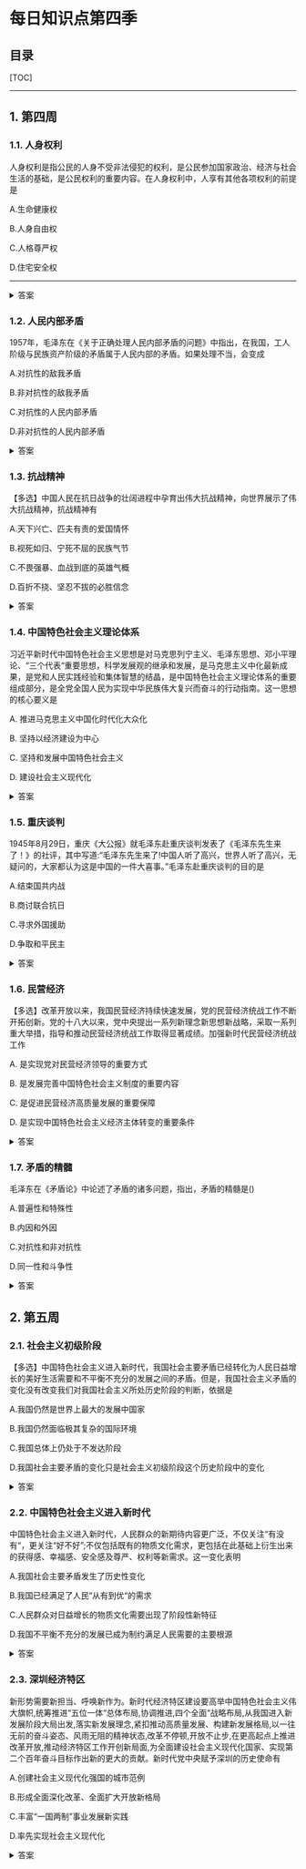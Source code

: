 每日知识点第四季
===

目录
---

[TOC]

---

## 1. 第四周

### 1.1. 人身权利

人身权利是指公民的人身不受非法侵犯的权利，是公民参加国家政治、经济与社会生活的基础，是公民权利的重要内容。在人身权利中，人享有其他各项权利的前提是

A.生命健康权

B.人身自由权

C.人格尊严权

D.住宅安全权

---

<details>
<summary>答案</summary>
答案：A<br>
知识点归属：思修第六章《尊法学法守法用法》第六节-依法行使权利和履行义务。<br>
我国宪法法律规定了公民享有一系列权利，主要包括政治权利、人身权利、财产权利、社会经济权利、宗教信仰及文化权利等。<br>
其中人身权利包括生命健康权、人身自由权、人格尊严权、住宅安全权、通信自由权。
生命权是人最基本、最原始的权利，具有神圣性和不可转让性，不可非法剥夺，享有生命权是人享有各项其他权利的前提。
</details>

### 1.2. 人民内部矛盾

1957年，毛泽东在《关于正确处理人民内部矛盾的问题》中指出，在我国，工人阶级与民族资产阶级的矛盾属于人民内部的矛盾。如果处理不当，会变成

A.对抗性的敌我矛盾

B.非对抗性的敌我矛盾

C.对抗性的人民内部矛盾

D.非对抗性的人民内部矛盾

<details>
<summary>答案</summary>
答案：A<br>
知识点归属：毛概第四章《社会主义建设道路初步探索的理论成果》第一节-初步探索的重要思想成果。<br>
社会主义社会的矛盾反映在政治上可以划分为敌我矛盾和人民内部矛盾，这是两类性质完全不同的矛盾。敌我矛盾是根本利益对立基础上的矛盾，因而是对抗性的矛盾。一般来说，人民内部矛盾是在人民根本利益一基础上的矛盾，因而是非对抗的矛盾，人民内部矛盾不是对抗性的，但如果处理不当，也可能发生对抗。
</details>

### 1.3. 抗战精神

【多选】中国人民在抗日战争的壮阔进程中孕育出伟大抗战精神，向世界展示了伟大抗战精神，抗战精神有

A.天下兴亡、匹夫有责的爱国情怀

B.视死如归、宁死不屈的民族气节

C.不畏强暴、血战到底的英雄气概

D.百折不挠、坚忍不拔的必胜信念

<details>
<summary>答案</summary>
答案：ABCD<br>
知识点归属：时政<br>
2014年9月3日，习近平总书记在纪念中国人民抗日战争暨世界反法西斯战争胜利69周年座谈会上的讲话中指出了抗战精神的深刻内涵：“中国人民向世界展示了天下兴亡、匹夫有责的爱国情怀，视死如归、宁死不屈的民族气节，不畏强暴、血战到底的英雄气概，百折不挠、坚忍不拔的必胜信念。”伟大的抗战精神，是中国人民弥足珍贵的精神财富，是激励中国人民克服一切艰难险阻、为实现中华民族伟大复兴而奋斗的强大精神动力。
</details>

### 1.4. 中国特色社会主义理论体系

习近平新时代中国特色社会主义思想是对马克思列宁主义、毛泽东思想、邓小平理论、“三个代表“重要思想，科学发展观的继承和发展，是马克思主义中化最新成果，是党和人民实践经验和集体智慧的结晶，是中国特色社会主义理论体系的重要组成部分，是全党全国人民为实现中华民族伟大复兴而奋斗的行动指南。这一思想的核心要义是

A. 推进马克思主义中国化时代化大众化

B. 坚持以经济建设为中心

C. 坚持和发展中国特色社会主义

D. 建设社会主义现代化

<details>
<summary>答案</summary>

答案：C<br>
知识点归属：毛中特第八章《习近平新时代中国特色社会主义思想及其历史地位》第二节习近平新时代中国特色社会主义思想的主要内容<br>
坚持和发展中国特色社会主义，是改革开放以来我们党全部理论和实践的**鲜明主题**，也是习近平新时代中国特色社会主义思想的**核心要义**。<br>
**核心内容**：八个明确<br>

1. 明确坚持和发展中国特色社会主义，**总任务**是实现社会主义现代化和中华民族伟大复兴，在全面建成小康社会的基础上，分两步走在本世纪中叶建成富强民主文明和谐美丽的**社会主义现代化强国**。
2. 明确新时代我国社会**主要矛盾**是人民日益增长的美好生活需要和不平衡不充分的发展之间的矛盾，必须坚持以人民为中心的发展思想，不断促进人的全面发展、全体人民共同富裕。
3. 明确中国特色社会主义事业**总体布局是“五位一体”**、**战略布局是“四个全面”**，强调坚定**道路自信、理论自信、制度自信、文化自信**。
4. 明确全面深化改革**总目标**是完善和发展中国特色社会主义制度、推进国家治理体系和治理能力现代化。
5. 明确全面推进**依法治国总目标**是建设中国特色社会主义法治体系、建设社会主义法治国家。
6. 明确党在**新时代的强军目标**是建设一支听党指挥、能打胜仗、作风优良的人民军队，把人民军队建设成为世界一流军队。
7. 明确**中国特色大国外交**要推动构建新型国际关系，推动构建人类命运共同体。
8. 明确**中国特色社会主义最本质的特征**是**中国共产党领导**，中国特色社会主义制度的**最大优势**是**中国共产党领导**，党是最高政治领导力量，提出新时代党的建设总要求，突出政治建设在党的建设中的重要地位。

</details>

### 1.5. 重庆谈判

1945年8月29日，重庆《大公报》就毛泽东赴重庆谈判发表了《毛泽东先生来了！》的社评，其中写道:“毛泽东先生来了!中国人听了高兴，世界人听了高兴，无疑问的，大家都认为这是中国的一件大喜事。”毛泽东赴重庆谈判的目的是

A.结束国共内战

B.商讨联合抗日

C.寻求外国援助

D.争取和平民主

<details>
<summary>答案</summary>

答案：D<br>
知识点归属：近代史第七章《为新中国而奋斗》第一节从争取和平民主到进行自卫战争<br>
1945年10月10日，重庆和谈结束，国共双方签署《政府与中共代表会谈纪要》，即“双十协定”，确认和平建国的基本方针，同意“长期合作，坚决避免内战”。<br>
当时抗日战争已经结束，国共内战还未开始，所以$AB$错误，$C$和重庆谈判无关。所以选择$D$。
</details>

### 1.6. 民营经济

【多选】改革开放以来，我国民营经济持续快速发展，党的民营经济统战工作不断开拓创新。党的十八大以来，党中央提出一系列新理念新思想新战略，采取一系列重大举措，指导和推动民营经济统战工作取得显著成绩。加强新时代民营经济统战工作

A. 是实现党对民营经济领导的重要方式

B. 是发展完善中国特色社会主义制度的重要内容

C. 是促进民营经济高质量发展的重要保障

D. 是实现中国特色社会主义经济主体转变的重要条件

<details>
<summary>答案</summary>

答案：ABC<br>
知识点归属：毛泽东思想和中国特色社会主义理论体系概论第六章《“三个代表”重要思想》第二节“三个代表”重要思想的核心观点和主要内容<br>
党的十四大正式把**建立社会主义市场经济体制**确立为我国**经济体制改革的目标**。<br>
建设社会主义市场经济体制，必须**坚持和完善公有制为主体、多种所有制经济共同发展的社会主义基本经济制度**。必须毫不动摇地巩固和发展公有制经济。必须毫不动摇地巩固和发展公有制经济。必须毫不动摇地鼓励、支持和引导非公有制经济发展。<br>
个体、私营等各种形式的非公有制经济是社会主义市场经济的**重要组成部分**，对充分调动社会个方面的积极性、加快生产力发展具有重要作用。
</details>

### 1.7. 矛盾的精髓

毛泽东在《矛盾论》中论述了矛盾的诸多问题，指出，矛盾的精髓是()

A.普遍性和特殊性

B.内因和外因

C.对抗性和非对抗性

D.同一性和斗争性

<details>
<summary>答案</summary>
答案：A<br>
知识点归属：马原第二章《世界的物质性及其发展规律》第二节事物的普遍联系与永恒发展<br>
矛盾的共性和个性（即普遍性与特殊性）、绝对的和相对的道理，是关于事物矛盾问题的精髓。<br>
同一性和斗争性是矛盾的基本属性。
</details>

## 2. 第五周

### 2.1. 社会主义初级阶段

【多选】中国特色社会主义进入新时代，我国社会主要矛盾已经转化为人民日益增长的美好生活需要和不平衡不充分的发展之间的矛盾。但是，我国社会主义矛盾的变化没有改变我们对我国社会主义所处历史阶段的判断，依据是

A.我国仍然是世界上最大的发展中国家

B.我国仍然面临极其复杂的国际环境

C.我国总体上仍处于不发达阶段

D.我国社会主要矛盾的变化只是社会主义初级阶段这个历史阶段中的变化

<details>
<summary>答案</summary>
答案：ACD<br>
知识点归属：毛泽东思想和中国特色社会主义理论体系概论第五章《邓小平理论》第二节邓小平理论的基本问题和主要内容<br>
我国处于社会主义初级阶段包含两层含义。
第一，我国已经进入社会主义社会。
第二，我国社会主义社会还处在不发达的阶段。
</details>

### 2.2. 中国特色社会主义进入新时代

中国特色社会主义进入新时代，人民群众的新期待内容更广泛，不仅关注“有没有“，更关注“好不好”;不仅包括既有的物质文化需求，更包括在此基础上衍生出来的获得感、幸福感、安全感及尊严、权利等新需求。这一变化表明

A.我国社会主要矛盾发生了历史性变化

B.我国已经满足了人民“从有到优“的需求

C.人民群众对日益增长的物质文化需要出现了阶段性新特征

D.我国不平衡不充分的发展已成为制约满足人民需要的主要根源

<details>
<summary>答案</summary>
答案：ACD<br>
知识点归属：毛概论第八章《习近平新时代中国特色社会主义思想及其历史地位》第一节中国特色社会主义进入新时代<br>
我国社会主要矛盾已经转化为人民日益增长的美好生活需要和不平衡不充分的发展之间的矛盾。主要依据有以下三个方面。<br>
一是经过改革开放40年的发展，我国社会生产力水平总体上显著提高，很多方面进入世界前列。<br>
二是人民生活水平显著提高，对美好生活的向往更加强烈，不仅对物质文化生活提出了更高的要求，并且在民主、法制、公平、正义、安全、环境等方面的要求日益增长。<br>
三是影响满足人们美好生活需要的因素很多，但主要是发展的不平衡不充分问题。<br>
我国社会主要矛盾的变化是关系全局的历史性变化，对当和国家工作提出了许多新要求。<br>
我国社会主要矛盾的变化，没有改变我们对我国社会主义所处历史阶段的判断，我国仍处于并将长期处于社会主义初级阶段的基本国情没有变，我国是世界上最大发展中国家的国际地位没有变。
</details>

### 2.3. 深圳经济特区

新形势需要新担当、呼唤新作为。新时代经济特区建设要高举中国特色社会主义伟大旗帜,统筹推进“五位一体“总体布局,协调推进,四个全面“战略布局,从我国进入新发展阶段大局出发,落实新发展理念,紧扣推动高质量发展、构建新发展格局,以一往无前的奋斗姿态、风雨无阻的精神状态,改革不停顿,开放不止步,在更高起点上推进改革开放,推动经济特区工作开创新局面,为全面建设社会主义现代化国家、实现第二个百年奋斗目标作出新的更大的贡献。新时代党中央赋予深圳的历史使命有

A.创建社会主义现代化强国的城市范例

B.形成全面深化改革、全面扩大开放新格局

C.丰富“一国两制”事业发展新实践

D.率先实现社会主义现代化

<details>
<summary>答案</summary>
答案：ABCD<br>
知识点归属：深圳经济特区建立40周年庆祝大会10月14日上午在广东省深圳市隆重举行。中共中央总书记、国家主席、中央军委主席习近平出席大会并发表重要讲话。<br>
深圳要建设好中国特色社会主义先行示范区，创建社会主义现代化强国的城市范例，提高贯彻落实新发展理念能力和水平，形成全面深化改革、全面扩大开放新格局，推进粤港澳大湾区建设，丰富“一国两制”事业发展新实践，率先实现社会主义现代化。这是新时代党中央赋予深圳的历史使命。
</details>
